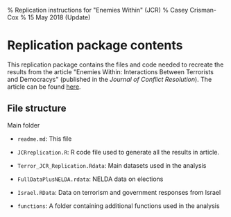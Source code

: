 % Replication instructions for "Enemies Within" (JCR)
% Casey Crisman-Cox 
% 15 May 2018 (Update)



# Replication package contents

This replication package contains the files and code needed to recreate the results from the article "Enemies Within: Interactions Between Terrorists and Democracys" (published in the *Journal of Conflict Resolution*).
The article can be found [here](http://journals.sagepub.com/doi/abs/10.1177/0022002717698819).

## File structure 

Main folder 

- `readme.md`: This file
- `JCRreplication.R`: R code file used to generate all the results in article.
- `Terror_JCR_Replication.Rdata`: Main datasets used in the analysis
- `FullDataPlusNELDA.rdata`: NELDA data on elections 
- `Israel.RData`: Data on terrorism and government responses from Israel

- `functions`: A folder containing additional functions used in the analysis
